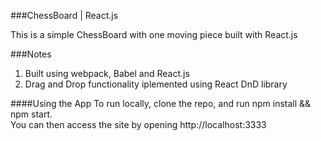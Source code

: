 ###ChessBoard | React.js

This is a simple ChessBoard with one moving piece built with React.js

###Notes
1. Built using webpack, Babel and React.js
2. Drag and Drop functionality iplemented using React DnD library


####Using the App
To run locally, clone the repo, and run npm install && npm start. <br>
You can then access the site by opening http://localhost:3333

